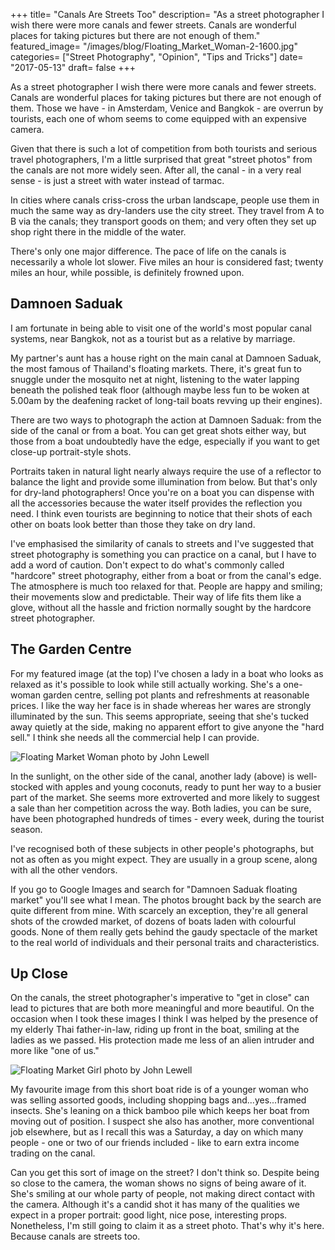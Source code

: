 +++
title= "Canals Are Streets Too"
description= "As a street photographer I wish there were more canals and fewer streets. Canals are wonderful places for taking pictures but there are not enough of them."
featured_image= "/images/blog/Floating_Market_Woman-2-1600.jpg"
categories= ["Street Photography", "Opinion", "Tips and Tricks"]
date= "2017-05-13"
draft= false
+++

As a street photographer I wish there were more canals and fewer streets. Canals are wonderful places for taking pictures but there are not enough of them. Those we have - in Amsterdam, Venice and Bangkok - are overrun by tourists, each one of whom seems to come equipped with an expensive camera.

Given that there is such a lot of competition from both tourists and serious travel photographers, I'm a little surprised that great "street photos" from the canals are not more widely seen. After all, the canal - in a very real sense - is just a street with water instead of tarmac.

In cities where canals criss-cross the urban landscape, people use them in much the same way as dry-landers use the city street. They travel from A to B via the canals; they transport goods on them; and very often they set up shop right there in the middle of the water.

There's only one major difference. The pace of life on the canals is necessarily a whole lot slower. Five miles an hour is considered fast; twenty miles an hour, while possible, is definitely frowned upon.

## Damnoen Saduak
  
I am fortunate in being able to visit one of the world's most popular canal systems, near Bangkok, not as a tourist but as a relative by marriage.

My partner's aunt has a house right on the main canal at Damnoen Saduak, the most famous of Thailand's floating markets. There, it's great fun to snuggle under the mosquito net at night, listening to the water lapping beneath the polished teak floor (although maybe less fun to be woken at 5.00am by the deafening racket of long-tail boats revving up their engines).

There are two ways to photograph the action at Damnoen Saduak: from the side of the canal or from a boat. You can get great shots either way, but those from a boat undoubtedly have the edge, especially if you want to get close-up portrait-style shots.

Portraits taken in natural light nearly always require the use of a reflector to balance the light and provide some illumination from below. But that's only for dry-land photographers! Once you're on a boat you can dispense with all the accessories because the water itself provides the reflection you need. I think even tourists are beginning to notice that their shots of each other on boats look better than those they take on dry land.

I've emphasised the similarity of canals to streets and I've suggested that street photography is something you can practice on a canal, but I have to add a word of caution. Don't expect to do what's commonly called "hardcore" street photography, either from a boat or from the canal's edge. The atmosphere is much too relaxed for that. People are happy and smiling; their movements slow and predictable. Their way of life fits them like a glove, without all the hassle and friction normally sought by the hardcore street photographer.

## The Garden Centre
  
For my featured image (at the top) I've chosen a lady in a boat who looks as relaxed as it's possible to look while still actually working. She's a one-woman garden centre, selling pot plants and refreshments at reasonable prices. I like the way her face is in shade whereas her wares are strongly illuminated by the sun. This seems appropriate, seeing that she's tucked away quietly at the side, making no apparent effort to give anyone the "hard sell." I think she needs all the commercial help I can provide.

<img class="lazyload" data-src="/images/blog/Floating_Market_Woman-1-1600.jpg" alt="Floating Market Woman photo by John Lewell">

In the sunlight, on the other side of the canal, another lady (above) is well-stocked with apples and young coconuts, ready to punt her way to a busier part of the market. She seems more extroverted and more likely to suggest a sale than her competition across the way. Both ladies, you can be sure, have been photographed hundreds of times - every week, during the tourist season.

I've recognised both of these subjects in other people's photographs, but not as often as you might expect. They are usually in a group scene, along with all the other vendors.

If you go to Google Images and search for "Damnoen Saduak floating market" you'll see what I mean. The photos brought back by the search are quite different from mine. With scarcely an exception, they're all general shots of the crowded market, of dozens of boats laden with colourful goods. None of them really gets behind the gaudy spectacle of the market to the real world of individuals and their personal traits and characteristics.

## Up Close
  
On the canals, the street photographer's imperative to "get in close" can lead to pictures that are both more meaningful and more beautiful. On the occasion when I took these images I think I was helped by the presence of my elderly Thai father-in-law, riding up front in the boat, smiling at the ladies as we passed. His protection made me less of an alien intruder and more like "one of us."

<img class="lazyload" data-src="/images/blog/Floating_Market_Girl-1600.jpg" alt="Floating Market Girl photo by John Lewell">

My favourite image from this short boat ride is of a younger woman who was selling assorted goods, including shopping bags and...yes...framed insects. She's leaning on a thick bamboo pile which keeps her boat from moving out of position. I suspect she also has another, more conventional job elsewhere, but as I recall this was a Saturday, a day on which many people - one or two of our friends included - like to earn extra income trading on the canal.

Can you get this sort of image on the street? I don't think so. Despite being so close to the camera, the woman shows no signs of being aware of it. She's smiling at our whole party of people, not making direct contact with the camera. Although it's a candid shot it has many of the qualities we expect in a proper portrait: good light, nice pose, interesting props. Nonetheless, I'm still going to claim it as a street photo. That's why it's here. Because canals are streets too.